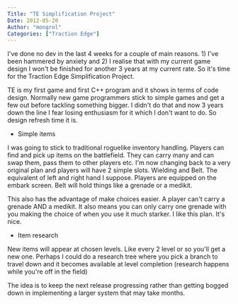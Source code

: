 ```yaml
---
Title: "TE Simplification Project"
Date: 2012-05-20
Author: "mongrol"
Categories: ["Traction Edge"]
---
```


I've done no dev in the last 4 weeks for a couple of main reasons. 1)
I've been hammered by anxiety and 2) I realise that with my current game
design I won't be finished for another 3 years at my current rate. So
it's time for the Traction Edge Simplification Project.

TE is my first game and first C++ program and it shows in terms of code
design. Normally new game programmers stick to simple games and get a
few out before tackling something bigger. I didn't do that and now 3
years down the line I fear losing enthusiasm for it which I don't want
to do. So design refresh time it is.

-   Simple items

I was going to stick to traditional roguelike inventory handling.
Players can find and pick up items on the battlefield. They can carry
many and can swap them, pass them to other players etc. I'm now changing
back to a very original plan and players will have 2 simple slots.
Wielding and Belt. The equivalent of left and right hand I suppose.
Players are equipped on the embark screen. Belt will hold things like a
grenade or a medikit.

This also has the advantage of make choices easier. A player can't carry
a grenade AND a medikit. It also means you can only carry one grenade
with you making the choice of when you use it much starker. I like this
plan. It's nice.

-   Item research

New items will appear at chosen levels. Like every 2 level or so you'll
get a new one. Perhaps I could do a research tree where you pick a
branch to travel down and it becomes available at level completion
(research happens while you're off in the field)

The idea is to keep the next release progressing rather than getting
bogged down in implementing a larger system that may take months.
